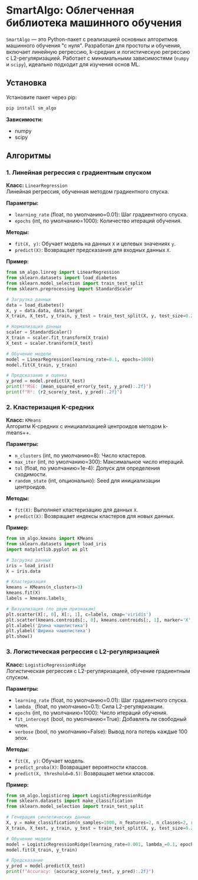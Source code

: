 # SmartAlgo: Облегченная библиотека машинного обучения  

`SmartAlgo` — это Python-пакет с реализацией основных алгоритмов машинного обучения "с нуля". Разработан для простоты и обучения, включает линейную регрессию, k-средних и логистическую регрессию с L2-регуляризацией. Работает с минимальными зависимостями (`numpy` и `scipy`), идеально подходит для изучения основ ML.  

## Установка  

Установите пакет через pip:  

```bash  
pip install sm_algo  
```  

**Зависимости:**  
- numpy
- scipy  

## Алгоритмы  

### 1. Линейная регрессия с градиентным спуском  
**Класс:** `LinearRegression`  
Линейная регрессия, обученная методом градиентного спуска.  

**Параметры:**  
- `learning_rate` (float, по умолчанию=0.01): Шаг градиентного спуска.  
- `epochs` (int, по умолчанию=1000): Количество итераций обучения.  

**Методы:**  
- `fit(X, y)`: Обучает модель на данных `X` и целевых значениях `y`.  
- `predict(X)`: Возвращает предсказания для входных данных `X`.  

**Пример:**  
```python  
from sm_algo.linreg import LinearRegression  
from sklearn.datasets import load_diabetes  
from sklearn.model_selection import train_test_split  
from sklearn.preprocessing import StandardScaler  

# Загрузка данных  
data = load_diabetes()  
X, y = data.data, data.target  
X_train, X_test, y_train, y_test = train_test_split(X, y, test_size=0.2, random_state=42)  

# Нормализация данных  
scaler = StandardScaler()  
X_train = scaler.fit_transform(X_train)  
X_test = scaler.transform(X_test)  

# Обучение модели  
model = LinearRegression(learning_rate=0.1, epochs=1000)  
model.fit(X_train, y_train)  

# Предсказание и оценка  
y_pred = model.predict(X_test)  
print(f"MSE: {mean_squared_error(y_test, y_pred):.2f}")  
print(f"R²: {r2_score(y_test, y_pred):.2f}")  
```  

### 2. Кластеризация K-средних  
**Класс:** `KMeans`  
Алгоритм K-средних с инициализацией центроидов методом k-means++.  

**Параметры:**  
- `n_clusters` (int, по умолчанию=8): Число кластеров.  
- `max_iter` (int, по умолчанию=300): Максимальное число итераций.  
- `tol` (float, по умолчанию=1e-4): Допуск для определения сходимости.  
- `random_state` (int, опционально): Seed для инициализации центроидов.  

**Методы:**  
- `fit(X)`: Выполняет кластеризацию для данных `X`.  
- `predict(X)`: Возвращает индексы кластеров для новых данных.  

**Пример:**  
```python  
from sm_algo.kmeans import KMeans  
from sklearn.datasets import load_iris  
import matplotlib.pyplot as plt  

# Загрузка данных  
iris = load_iris()  
X = iris.data  

# Кластеризация  
kmeans = KMeans(n_clusters=3)  
kmeans.fit(X)  
labels = kmeans.labels_  

# Визуализация (по двум признакам)  
plt.scatter(X[:, 0], X[:, 1], c=labels, cmap='viridis')  
plt.scatter(kmeans.centroids[:, 0], kmeans.centroids[:, 1], marker='X', s=200, c='red')  
plt.xlabel('Длина чашелистика')  
plt.ylabel('Ширина чашелистика')  
plt.show()  
```  

### 3. Логистическая регрессия с L2-регуляризацией  
**Класс:** `LogisticRegressionRidge`  
Логистическая регрессия с L2-регуляризацией, обучение градиентным спуском.  

**Параметры:**  
- `learning_rate` (float, по умолчанию=0.01): Шаг градиентного спуска.  
- `lambda_` (float, по умолчанию=0.1): Сила L2-регуляризации.  
- `epochs` (int, по умолчанию=1000): Число итераций обучения.  
- `fit_intercept` (bool, по умолчанию=True): Добавлять ли свободный член.  
- `verbose` (bool, по умолчанию=False): Вывод лога потерь каждые 100 эпох.  

**Методы:**  
- `fit(X, y)`: Обучает модель.  
- `predict_proba(X)`: Возвращает вероятности классов.  
- `predict(X, threshold=0.5)`: Возвращает метки классов.  

**Пример:**  
```python  
from sm_algo.logisticreg import LogisticRegressionRidge  
from sklearn.datasets import make_classification  
from sklearn.model_selection import train_test_split  

# Генерация синтетических данных  
X, y = make_classification(n_samples=1000, n_features=2, n_classes=2, random_state=42)  
X_train, X_test, y_train, y_test = train_test_split(X, y, test_size=0.2, random_state=42)  

# Обучение модели  
model = LogisticRegressionRidge(learning_rate=0.001, lambda_=0.1, epochs=1000)  
model.fit(X_train, y_train)  

# Предсказание  
y_pred = model.predict(X_test)  
print(f"Accuracy: {accuracy_score(y_test, y_pred):.2f}")  
```